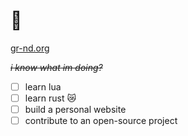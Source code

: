 # 🩷

[gr-nd.org](https://gr-nd.org)

*~~i know what im doing?~~*

- [ ] learn lua
- [ ] learn rust 😿
- [ ] build a personal website
- [ ] contribute to an open-source project
